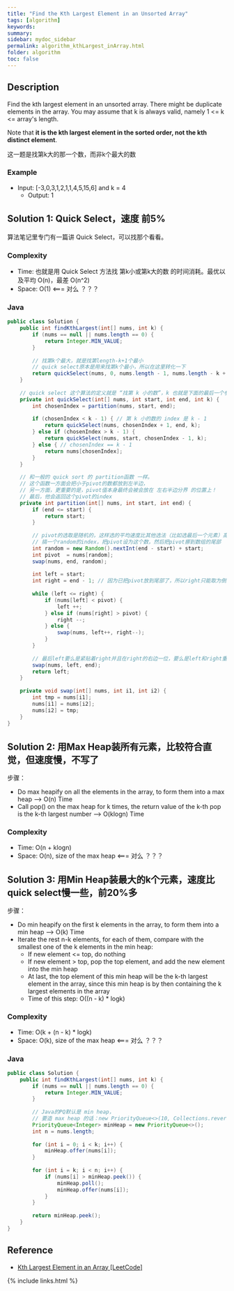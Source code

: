 ```yaml
---
title: "Find the Kth Largest Element in an Unsorted Array"
tags: [algorithm]
keywords:
summary:
sidebar: mydoc_sidebar
permalink: algorithm_kthLargest_inArray.html
folder: algorithm
toc: false
---
```


## Description
Find the kth largest element in an unsorted array. There might be duplicate elements in the array. 
You may assume that k is always valid, namely 1 <= k <= array's length.

Note that **it is the kth largest element in the sorted order, not the kth distinct element**.

这一题是找第k大的那一个数，而非k个最大的数

### Example
* Input: [-3,0,3,1,2,1,1,4,5,15,6] and k = 4
  * Output: 1

## Solution 1: Quick Select，速度 前5%
算法笔记里专门有一篇讲 Quick Select，可以找那个看看。

### Complexity
* Time: 也就是用 Quick Select 方法找 第k小或第k大的数 的时间消耗。最优以及平均 O(n)，最差 O(n^2)
* Space: O(1) <=== 对么 ？？？

### Java
```java
public class Solution {
    public int findKthLargest(int[] nums, int k) {
        if (nums == null || nums.length == 0) {
            return Integer.MIN_VALUE;
        }
        
        // 找第k个最大，就是找第length-k+1个最小
        // quick select原本是用来找第k个最小，所以在这里转化一下
        return quickSelect(nums, 0, nums.length - 1, nums.length - k + 1);
    }
    
    // quick select 这个算法的定义就是 “找第 k 小的数”，k 也就是下面的最后一个参数
    private int quickSelect(int[] nums, int start, int end, int k) {
        int chosenIndex = partition(nums, start, end);
        
        if (chosenIndex < k - 1) { // 第 k 小的数的 index 是 k - 1
            return quickSelect(nums, chosenIndex + 1, end, k);
        } else if (chosenIndex > k - 1) {
            return quickSelect(nums, start, chosenIndex - 1, k);
        } else { // chosenIndex == k - 1
            return nums[chosenIndex];
        }
    }
    
    // 和一般的 quick sort 的 partition函数 一样。
    // 这个函数一方面会把小于pivot的数都放到左半边，
    // 另一方面，更重要的是，pivot值本身最终会被会放在 左右半边分界 的位置上！
    // 最后，他会返回这个pivot的index
    private int partition(int[] nums, int start, int end) {
        if (end <= start) {
            return start;
        }
        
        // pivot的选取是随机的，这样选的平均速度比其他选法（比如选最后一个元素）高很多！
        // 搞一个random的index，把pivot设为这个数，然后把pivot挪到数组的尾部
        int random = new Random().nextInt(end - start) + start;
        int pivot  = nums[random];
        swap(nums, end, random);
        
        int left = start;
        int right = end - 1; // 因为已把pivot放到尾部了，所以right只能取为倒数第二个
        
        while (left <= right) {
            if (nums[left] < pivot) {
                left ++;
            } else if (nums[right] > pivot) {
                right --;
            } else {
                swap(nums, left++, right--);
            }
        }
        
        // 最后left要么是紧贴着right并且在right的右边一位，要么是left和right重合
        swap(nums, left, end);
        return left;
    }
    
    private void swap(int[] nums, int i1, int i2) {
        int tmp = nums[i1];
        nums[i1] = nums[i2];
        nums[i2] = tmp;
    }
}
```

## Solution 2: 用Max Heap装所有元素，比较符合直觉，但速度慢，不写了
步骤：
* Do max heapify on all the elements in the array, to form them into a max heap --> O(n) Time
* Call pop() on the max heap for k times, the return value of the k-th pop is the k-th largest number --> O(klogn) Time

### Complexity
* Time: O(n + klogn)
* Space: O(n), size of the max heap <=== 对么 ？？？


## Solution 3: 用Min Heap装最大的k个元素，速度比quick select慢一些，前20%多
步骤：
* Do min heapify on the first k elements in the array, to form them into a min heap --> O(k) Time
* Iterate the rest n-k elements, for each of them, compare with the smallest one of the k elements in the min heap:
  * If new element <= top, do nothing
  * If new element > top, pop the top element, and add the new element into the min heap
  * At last, the top element of this min heap will be the k-th largest element in the array, since this min heap is by then containing the k largest elements in the array
  * Time of this step: O((n - k) * logk)

### Complexity
* Time: O(k + (n - k) * logk)
* Space: O(k), size of the max heap <=== 对么 ？？？

### Java
```java
public class Solution {
    public int findKthLargest(int[] nums, int k) {
        if (nums == null || nums.length == 0) {
            return Integer.MIN_VALUE;
        }
        
        // Java的PQ默认是 min heap，
        // 要造 max heap 的话：new PriorityQueue<>(10, Collections.reverseOrder())
        PriorityQueue<Integer> minHeap = new PriorityQueue<>();
        int n = nums.length;
        
        for (int i = 0; i < k; i++) {
            minHeap.offer(nums[i]);
        }
        
        for (int i = k; i < n; i++) {
            if (nums[i] > minHeap.peek()) {
                minHeap.poll();
                minHeap.offer(nums[i]);
            }
        }
        
        return minHeap.peek();
    }
}
```

## Reference
* [Kth Largest Element in an Array [LeetCode]](https://leetcode.com/problems/kth-largest-element-in-an-array/description/)

{% include links.html %}
